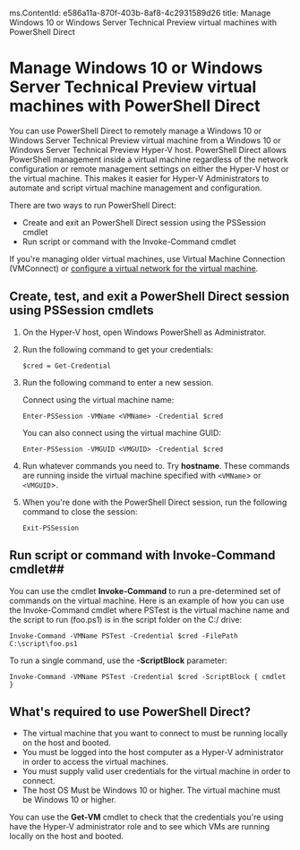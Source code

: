 ms.ContentId: e586a11a-870f-403b-8af8-4c2931589d26
title: Manage Windows 10 or Windows Server Technical Preview virtual machines with PowerShell Direct 

# Manage Windows 10 or Windows Server Technical Preview virtual machines with PowerShell Direct #
You can use PowerShell Direct to remotely manage a Windows 10 or Windows Server Technical Preview virtual machine from a Windows 10 or Windows Server Technical Preview Hyper-V host. PowerShell Direct allows PowerShell management inside a virtual machine regardless of the network configuration or remote management settings on either the Hyper-V host or the virtual machine. This makes it easier for Hyper-V Administrators to automate and script virtual machine management and configuration.

There are two ways to run PowerShell Direct:  
* Create and exit an PowerShell Direct session using the PSSession cmdlet
* Run script or command with the Invoke-Command cmdlet

If you're managing older virtual machines, use Virtual Machine Connection (VMConnect) or [configure a virtual network for the virtual machine](http://technet.microsoft.com/library/cc816585.aspx). 

## Create, test, and exit a PowerShell Direct session using PSSession cmdlets ##

1. On the Hyper-V host, open Windows PowerShell as Administrator.
2. Run the following command to get your credentials:

    ```$cred = Get-Credential ```

3. Run the following command to enter a new session.
   
   Connect using the virtual machine name:

    ```Enter-PSSession -VMName <VMName> -Credential $cred ```
    
   You can also connect using the virtual machine GUID:
    
    ```Enter-PSSession -VMGUID <VMGUID> -Credential $cred ```

4. Run whatever commands you need to.  Try **hostname**.  These commands are running inside the virtual machine specified with `<VMName`> or `<VMGUID`>.
5. When you're done with the PowerShell Direct session, run the following command to close the session:

    ```Exit-PSSession ``` 

## Run script or command with Invoke-Command cmdlet##

You can use the cmdlet **Invoke-Command** to run a pre-determined set of commands on the virtual machine. Here is an example of how you can use the Invoke-Command cmdlet where PSTest is the virtual machine name and the script to run (foo.ps1) is in the script folder on the C:/ drive:

 ```Invoke-Command -VMName PSTest -Credential $cred -FilePath C:\script\foo.ps1 ```

To run a single command, use the **-ScriptBlock** parameter:

 ```Invoke-Command -VMName PSTest -Credential $cred -ScriptBlock { cmdlet } ```

## What's required to use PowerShell Direct?
* The virtual machine that you want to connect to must be running locally on the host and booted. 
* You must be logged into the host computer as a Hyper-V administrator in order to access the virtual machines.
* You must supply valid user credentials for the virtual machine in order to connect.
* The host OS Must be Windows 10 or higher.  The virtual machine must be Windows 10 or higher.  


You can use the **Get-VM** cmdlet to check that the credentials you're using have the Hyper-V administrator role and to see which VMs are running locally on the host and booted.






	


	
	





